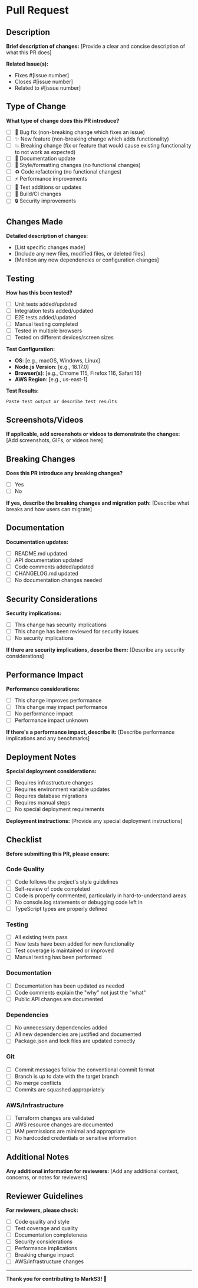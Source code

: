 # Pull Request

## Description

**Brief description of changes:**
[Provide a clear and concise description of what this PR does]

**Related Issue(s):**
- Fixes #[issue number]
- Closes #[issue number]
- Related to #[issue number]

## Type of Change

**What type of change does this PR introduce?**
- [ ] 🐛 Bug fix (non-breaking change which fixes an issue)
- [ ] ✨ New feature (non-breaking change which adds functionality)
- [ ] 💥 Breaking change (fix or feature that would cause existing functionality to not work as expected)
- [ ] 📝 Documentation update
- [ ] 🎨 Style/formatting changes (no functional changes)
- [ ] ♻️ Code refactoring (no functional changes)
- [ ] ⚡ Performance improvements
- [ ] 🧪 Test additions or updates
- [ ] 🔧 Build/CI changes
- [ ] 🔒 Security improvements

## Changes Made

**Detailed description of changes:**
- [List specific changes made]
- [Include any new files, modified files, or deleted files]
- [Mention any new dependencies or configuration changes]

## Testing

**How has this been tested?**
- [ ] Unit tests added/updated
- [ ] Integration tests added/updated
- [ ] E2E tests added/updated
- [ ] Manual testing completed
- [ ] Tested in multiple browsers
- [ ] Tested on different devices/screen sizes

**Test Configuration:**
- **OS**: [e.g., macOS, Windows, Linux]
- **Node.js Version**: [e.g., 18.17.0]
- **Browser(s)**: [e.g., Chrome 115, Firefox 116, Safari 16]
- **AWS Region**: [e.g., us-east-1]

**Test Results:**
```
Paste test output or describe test results
```

## Screenshots/Videos

**If applicable, add screenshots or videos to demonstrate the changes:**
[Add screenshots, GIFs, or videos here]

## Breaking Changes

**Does this PR introduce any breaking changes?**
- [ ] Yes
- [ ] No

**If yes, describe the breaking changes and migration path:**
[Describe what breaks and how users can migrate]

## Documentation

**Documentation updates:**
- [ ] README.md updated
- [ ] API documentation updated
- [ ] Code comments added/updated
- [ ] CHANGELOG.md updated
- [ ] No documentation changes needed

## Security Considerations

**Security implications:**
- [ ] This change has security implications
- [ ] This change has been reviewed for security issues
- [ ] No security implications

**If there are security implications, describe them:**
[Describe any security considerations]

## Performance Impact

**Performance considerations:**
- [ ] This change improves performance
- [ ] This change may impact performance
- [ ] No performance impact
- [ ] Performance impact unknown

**If there's a performance impact, describe it:**
[Describe performance implications and any benchmarks]

## Deployment Notes

**Special deployment considerations:**
- [ ] Requires infrastructure changes
- [ ] Requires environment variable updates
- [ ] Requires database migrations
- [ ] Requires manual steps
- [ ] No special deployment requirements

**Deployment instructions:**
[Provide any special deployment instructions]

## Checklist

**Before submitting this PR, please ensure:**

### Code Quality
- [ ] Code follows the project's style guidelines
- [ ] Self-review of code completed
- [ ] Code is properly commented, particularly in hard-to-understand areas
- [ ] No console.log statements or debugging code left in
- [ ] TypeScript types are properly defined

### Testing
- [ ] All existing tests pass
- [ ] New tests have been added for new functionality
- [ ] Test coverage is maintained or improved
- [ ] Manual testing has been performed

### Documentation
- [ ] Documentation has been updated as needed
- [ ] Code comments explain the "why" not just the "what"
- [ ] Public API changes are documented

### Dependencies
- [ ] No unnecessary dependencies added
- [ ] All new dependencies are justified and documented
- [ ] Package.json and lock files are updated correctly

### Git
- [ ] Commit messages follow the conventional commit format
- [ ] Branch is up to date with the target branch
- [ ] No merge conflicts
- [ ] Commits are squashed appropriately

### AWS/Infrastructure
- [ ] Terraform changes are validated
- [ ] AWS resource changes are documented
- [ ] IAM permissions are minimal and appropriate
- [ ] No hardcoded credentials or sensitive information

## Additional Notes

**Any additional information for reviewers:**
[Add any additional context, concerns, or notes for reviewers]

## Reviewer Guidelines

**For reviewers, please check:**
- [ ] Code quality and style
- [ ] Test coverage and quality
- [ ] Documentation completeness
- [ ] Security considerations
- [ ] Performance implications
- [ ] Breaking change impact
- [ ] AWS/infrastructure changes

---

**Thank you for contributing to MarkS3! 🚀**